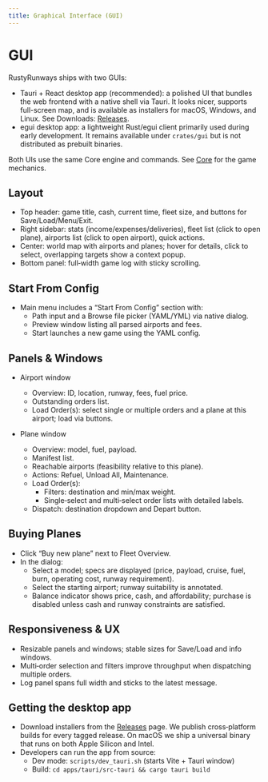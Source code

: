 ```yaml
---
title: Graphical Interface (GUI)
---
```


# GUI

RustyRunways ships with two GUIs:

- Tauri + React desktop app (recommended): a polished UI that bundles the web frontend with a native shell via Tauri. It looks nicer, supports full-screen map, and is available as installers for macOS, Windows, and Linux. See Downloads: [Releases](../releases.md).
- egui desktop app: a lightweight Rust/egui client primarily used during early development. It remains available under `crates/gui` but is not distributed as prebuilt binaries.

Both UIs use the same Core engine and commands. See [Core](../core/index.md) for the game mechanics.

## Layout

- Top header: game title, cash, current time, fleet size, and buttons for Save/Load/Menu/Exit.
- Right sidebar: stats (income/expenses/deliveries), fleet list (click to open plane), airports list (click to open airport), quick actions.
- Center: world map with airports and planes; hover for details, click to select, overlapping targets show a context popup.
- Bottom panel: full‑width game log with sticky scrolling.

## Start From Config

- Main menu includes a “Start From Config” section with:
  - Path input and a Browse file picker (YAML/YML) via native dialog.
  - Preview window listing all parsed airports and fees.
  - Start launches a new game using the YAML config.

## Panels & Windows

- Airport window
  - Overview: ID, location, runway, fees, fuel price.
  - Outstanding orders list.
  - Load Order(s): select single or multiple orders and a plane at this airport; load via buttons.

- Plane window
  - Overview: model, fuel, payload.
  - Manifest list.
  - Reachable airports (feasibility relative to this plane).
  - Actions: Refuel, Unload All, Maintenance.
  - Load Order(s):
    - Filters: destination and min/max weight.
    - Single‑select and multi‑select order lists with detailed labels.
  - Dispatch: destination dropdown and Depart button.

## Buying Planes

- Click “Buy new plane” next to Fleet Overview.
- In the dialog:
  - Select a model; specs are displayed (price, payload, cruise, fuel, burn, operating cost, runway requirement).
  - Select the starting airport; runway suitability is annotated.
  - Balance indicator shows price, cash, and affordability; purchase is disabled unless cash and runway constraints are satisfied.

## Responsiveness & UX

- Resizable panels and windows; stable sizes for Save/Load and info windows.
- Multi‑order selection and filters improve throughput when dispatching multiple orders.
- Log panel spans full width and sticks to the latest message.

## Getting the desktop app

- Download installers from the [Releases](../releases.md) page. We publish cross‑platform builds for every tagged release. On macOS we ship a universal binary that runs on both Apple Silicon and Intel.
- Developers can run the app from source:
  - Dev mode: `scripts/dev_tauri.sh` (starts Vite + Tauri window)
  - Build: `cd apps/tauri/src-tauri && cargo tauri build`
